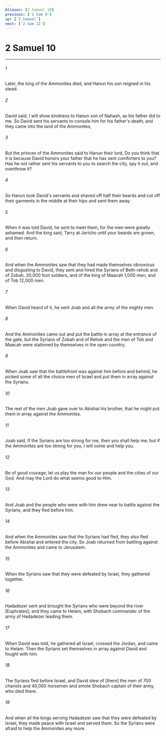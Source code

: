 ```yaml
---
Aliases: [2 Samuel 10]
previous: ['2 Sam 9']
up: ['2 Samuel']
next: ['2 Sam 11']
---
```

# 2 Samuel 10

***














###### 1 






Later, the king of the Ammonites died, and Hanun his son reigned in his stead. 













###### 2 






David said, I will show kindness to Hanun son of Nahash, as his father did to me. So David sent his servants to console him for his father's death; and they came into the land of the Ammonites, 













###### 3 






But the princes of the Ammonites said to Hanun their lord, Do you think that it is because David honors your father that he has sent comforters to you? Has he not rather sent his servants to you to search the city, spy it out, and overthrow it? 













###### 4 






So Hanun took David's servants and shaved off half their beards and cut off their garments in the middle at their hips and sent them away. 













###### 5 






When it was told David, he sent to meet them, for the men were greatly ashamed. And the king said, Tarry at Jericho until your beards are grown, and then return. 













###### 6 






And when the Ammonites saw that they had made themselves obnoxious and disgusting to David, they sent and hired the Syrians of Beth-rehob and of Zobah, 20,000 foot soldiers, and of the king of Maacah 1,000 men, and of Tob 12,000 men. 













###### 7 






When David heard of it, he sent Joab and all the army of the mighty men. 













###### 8 






And the Ammonites came out and put the battle in array at the entrance of the gate, but the Syrians of Zobah and of Rehob and the men of Tob and Maacah were stationed by themselves in the open country. 













###### 9 






When Joab saw that the battlefront was against him before and behind, he picked some of all the choice men of Israel and put them in array against the Syrians. 













###### 10 






The rest of the men Joab gave over to Abishai his brother, that he might put them in array against the Ammonites. 













###### 11 






Joab said, If the Syrians are too strong for me, then you shall help me; but if the Ammonites are too strong for you, I will come and help you. 













###### 12 






Be of good courage; let us play the man for our people and the cities of our God. And may the Lord do what seems good to Him. 













###### 13 






And Joab and the people who were with him drew near to battle against the Syrians, and they fled before him. 













###### 14 






And when the Ammonites saw that the Syrians had fled, they also fled before Abishai and entered the city. So Joab returned from battling against the Ammonites and came to Jerusalem. 













###### 15 






When the Syrians saw that they were defeated by Israel, they gathered together. 













###### 16 






Hadadezer sent and brought the Syrians who were beyond the river [Euphrates]; and they came to Helam, with Shobach commander of the army of Hadadezer leading them. 













###### 17 






When David was told, he gathered all Israel, crossed the Jordan, and came to Helam. Then the Syrians set themselves in array against David and fought with him. 













###### 18 






The Syrians fled before Israel, and David slew of [them] the men of 700 chariots and 40,000 horsemen and smote Shobach captain of their army, who died there. 













###### 19 






And when all the kings serving Hadadezer saw that they were defeated by Israel, they made peace with Israel and served them. So the Syrians were afraid to help the Ammonites any more.
